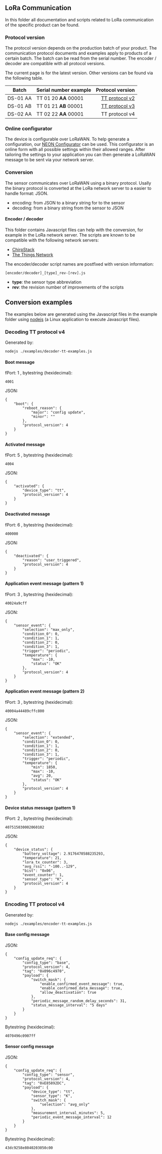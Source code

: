 ## LoRa Communication

In this folder all documentation and scripts related to LoRa communication of the specific product can be found. 

### Protocol version

The protocol version depends on the production batch of your product. The communication protocol documents and examples apply to products of a certain batch. The batch can be read from the serial number. The encoder / decoder are compatible with all protocol versions.

The current page is for the latest version. Other versions can be found via the following table.

| Batch  | Serial number example  | Protocol version  |
|---|---|---:|
| DS-01 AA  | TT 01 20 **AA** 00001 | [TT protocol v2](legacy/protocol_v2) |
| DS-01 AB  | TT 01 21 **AB** 00001 | [TT protocol v3](legacy/protocol_v3) |
| DS-02 AA  | TT 02 22 **AA** 00001 | TT protocol v4 |

### Online configurator

The device is configurable over LoRaWAN. To help generate a configuration, our [NEON Configurator](https://neon-configurator.twtg.io/neon/tt/v3/) can be used. This configurator is an online form with all possible settings within their allowed ranges. After tailoring the settings to your application you can then generate a LoRaWAN message to be sent via your network server.

### Conversion

The sensor communicates over LoRaWAN using a binary protocol. Usally the binary protocol is converted at the LoRa network server to a easier to handle format: JSON.

- encoding: from JSON to a binary string for to the sensor
- decoding: from a binary string from the sensor to JSON

#### Encoder / decoder

This folder contains Javascript files can help with the conversion, for example in the LoRa network server. The scripts are known to be compatible with the following network servers:

- [ChirpStack](https://www.chirpstack.io/)
- [The Things Network](https://www.thethingsnetwork.org/)


The encoder/decoder script names are postfixed with version information: 

	[encoder/decoder]_[type]_rev-[rev].js

- **type**: the sensor type abbreviation
- **rev**: the revision number of improvements of the scripts


## Conversion examples

The examples below are generated using the Javascript files in the example folder using [nodejs](https://nodejs.org/) (a Linux application to execute Javascript files).

### Decoding TT protocol v4

Generated by:
```
nodejs ./examples/decoder-tt-examples.js
```

#### Boot message
fPort: 1
, bytestring (hexidecimal):
```
4001
```
JSON:
```
{
    "boot": {
        "reboot_reason": {
            "major": "config update",
            "minor": ""
        },
        "protocol_version": 4
    }
}
```
#### Activated message
fPort: 5
, bytestring (hexidecimal):
```
4004
```
JSON:
```
{
    "activated": {
        "device_type": "tt",
        "protocol_version": 4
    }
}
```
#### Deactivated message
fPort: 6
, bytestring (hexidecimal):
```
400000
```
JSON:
```
{
    "deactivated": {
        "reason": "user_triggered",
        "protocol_version": 4
    }
}
```
#### Application event message (pattern 1)
fPort: 3
, bytestring (hexidecimal):
```
40024a9cff
```
JSON:
```
{
    "sensor_event": {
        "selection": "max_only",
        "condition_0": 0,
        "condition_1": 1,
        "condition_2": 0,
        "condition_3": 1,
        "trigger": "periodic",
        "temperature": {
            "max": -10,
            "status": "OK"
        },
        "protocol_version": 4
    }
}
```
#### Application event message (pattern 2)
fPort: 3
, bytestring (hexidecimal):
```
40004a44489cffc800
```
JSON:
```
{
    "sensor_event": {
        "selection": "extended",
        "condition_0": 0,
        "condition_1": 1,
        "condition_2": 0,
        "condition_3": 1,
        "trigger": "periodic",
        "temperature": {
            "min": 1850,
            "max": -10,
            "avg": 20,
            "status": "OK"
        },
        "protocol_version": 4
    }
}
```
#### Device status message (pattern 1)
fPort: 2
, bytestring (hexidecimal):
```
407515030002060102
```
JSON:
```
{
    "device_status": {
        "battery_voltage": 2.9176470588235293,
        "temperature": 21,
        "lora_tx_counter": 3,
        "avg_rssi": "-100..-129",
        "bist": "0x06",
        "event_counter": 1,
        "sensor_type": "K",
        "protocol_version": 4
    }
}
```

### Encoding TT protocol v4

Generated by:
```
nodejs ./examples/encoder-tt-examples.js
```

#### Base config message
JSON:
```
{
    "config_update_req": {
        "config_type": "base",
        "protocol_version": 4,
        "tag": "0x096c4970",
        "payload": {
            "switch_mask": {
                "enable_confirmed_event_message": true,
                "enable_confirmed_data_message": true,
                "allow_deactivation": true
            },
            "periodic_message_random_delay_seconds": 31,
            "status_message_interval": "5 days"
        }
    }
}
```
Bytestring (hexidecimal):
```
4070496c0907ff
```
#### Sensor config message
JSON:
```
{
    "config_update_req": {
        "config_type": "sensor",
        "protocol_version": 4,
        "tag": "0xE85892DC",
        "payload": {
            "device_type": "tt",
            "sensor_type": "K",
            "switch_mask": {
                "selection": "avg_only"
            },
            "measurement_interval_minutes": 5,
            "periodic_event_message_interval": 12
        }
    }
}
```
Bytestring (hexidecimal):
```
43dc9258e8040203050c00
```
